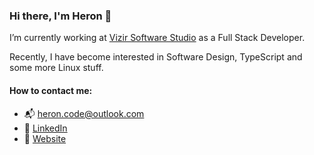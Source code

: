 ### Hi there, I'm Heron 👋 

I’m currently working at [Vizir Software Studio](https://vizir.com.br) as a Full Stack Developer.

Recently, I have become interested in Software Design, TypeScript and some more Linux stuff.


#### How to contact me:

- 📬 [heron.code@outlook.com](mailto:heron.code@outlook.com)
- 🤝 [LinkedIn](https://www.linkedin.com/in/heronsilva)
- 🧭 [Website](https://heronsilva.github.io)
